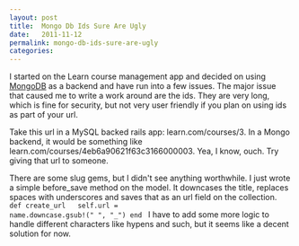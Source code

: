 ```yaml
---
layout: post
title:  Mongo Db Ids Sure Are Ugly
date:   2011-11-12
permalink: mongo-db-ids-sure-are-ugly
categories:
---
```


I started on the Learn course management app and decided on using <a href="http://www.mongodb.org/">MongoDB</a> as a backend and have run into a few issues. The major issue that caused me to write a work around are the ids. They are very long, which is fine for security, but not very user friendly if you plan on using ids as part of your url.

Take this url in a MySQL backed rails app: learn.com/courses/3. In a Mongo backend, it would be something like learn.com/courses/4eb6a90621f63c3166000003. Yea, I know, ouch. Try giving that url to someone.

There are some slug gems, but I didn't see anything worthwhile. I just wrote a simple before_save method on the model. It downcases the title, replaces spaces with underscores and saves that as an url field on the collection.
<code>
 def create_url
 &nbsp;&nbsp;self.url = name.downcase.gsub!(" ", "_")
 end
</code>
I have to add some more logic to handle different characters like hypens and such, but it seems like a decent solution for now.
